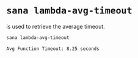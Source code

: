 # `sana lambda-avg-timeout`

is used to retrieve the average timeout.

```sh
sana lambda-avg-timeout

Avg Function Timeout: 8.25 seconds
```
